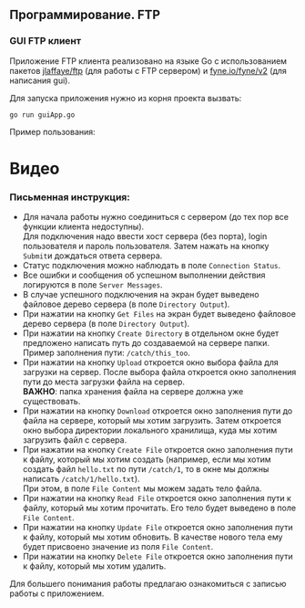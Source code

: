 ## Программирование. FTP

### GUI FTP клиент

Приложение FTP клиента реализовано на языке Go с использованием
пакетов [jlaffaye/ftp](https://github.com/jlaffaye/ftp) (для работы 
с FTP сервером) и [fyne.io/fyne/v2](https://github.com/fyne-io/fyne) (для написания gui).

Для запуска приложения нужно из корня проекта вызвать:
```angular2html
go run guiApp.go
```

Пример пользования:
# **Видео**

### Письменная инструкция:

* Для начала работы нужно соединиться с сервером (до тех пор все 
функции клиента недоступны).  
Для подключения надо ввести хост сервера (без порта), login 
пользователя и пароль пользователя. Затем нажать на кнопку ```Submit```и дождаться ответа сервера.
* Статус подключения можно наблюдать в поле ```Connection Status```.
* Все ошибки и сообщения об успешном выполнении действия логируются в поле ```Server Messages```.
* В случае успешного подключения на экран будет выведено файловое дерево сервера (в поле ```Directory Output```).
* При нажатии на кнопку ```Get Files``` на экран будет выведено файловое дерево сервера (в поле ```Directory Output```).
* При нажатии на кнопку ```Create Directory``` в отдельном окне будет предложено написать путь до создаваемой на сервере папки.
Пример заполнения пути: ```/catch/this_too```.
* При нажатии на кнопку ```Upload``` откроется окно выбора файла для загрузки на сервер. 
После выбора файла откроется окно заполнения пути до места загрузки файла на сервер.  
**ВАЖНО**: папка хранения файла на сервере должна уже существовать.
* При нажатии на кнопку ```Download``` откроется окно заполнения пути до файла на сервере, который мы хотим загрузить.
Затем откроется окно выбора директории локального хранилища, куда мы хотим загрузить файл с сервера.
* При нажатии на кнопку ```Create File``` откроется окно заполнения пути к файлу, который мы хотим создать (например, 
если мы хотим создать файл ```hello.txt``` по пути ```/catch/1```, то в окне мы должны написать 
```/catch/1/hello.txt```).  
При этом, в поле ```File Content``` мы можем задать тело файла.
* При нажатии на кнопку ```Read File``` откроется окно заполнения пути к файлу, который мы хотим прочитать. 
Его тело будет выведено в поле ```File Content```.
* При нажатии на кнопку ```Update File``` откроется окно заполнения пути к файлу, который мы хотим обновить.
В качестве нового тела ему будет присвоено значение из поля ```File Content```.
* При нажатии на кнопку ```Delete File``` откроется окно заполнения пути к файлу, который мы хотим удалить.

Для большего понимания работы предлагаю ознакомиться с записью работы с приложением.